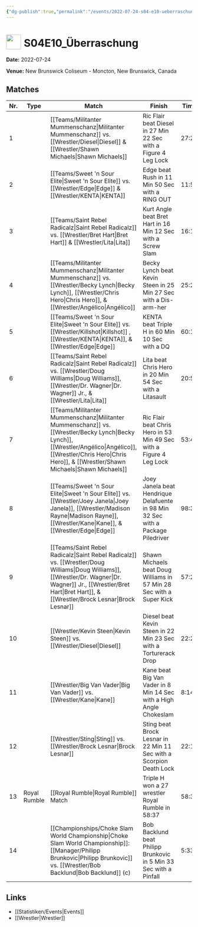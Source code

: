 ```yaml
---
{"dg-publish":true,"permalink":"/events/2022-07-24-s04-e10-ueberraschung/","title":"S04E10_Überraschung","noteIcon":""}
---
```



# <img src="https://github.com/CptSpaulding1980/choke-slam-wrestling/releases/download/images/ChokeSlam.png" width="40" style="vertical-align:bottom; margin-right:8px;">**S04E10_Überraschung**

**Date:** 2022-07-24

**Venue:** New Brunswick Coliseum - Moncton, New Brunswick, Canada

## Matches

| Nr. | Type | Match | Finish | Time | Rating | Score |
|-----|------|-------|--------|------|--------|-------|
| 1 |  | [[Teams/Militanter Mummenschanz\|Militanter Mummenschanz]] vs. [[Wrestler/Diesel\|Diesel]] & [[Wrestler/Shawn Michaels\|Shawn Michaels]] | Ric Flair beat Diesel in 27 Min 22 Sec with a Figure 4 Leg Lock | 27:22 | ★★★★3/4 | 98 |
| 2 |  | [[Teams/Sweet 'n Sour Elite\|Sweet 'n Sour Elite]] vs. [[Wrestler/Edge\|Edge]] & [[Wrestler/KENTA\|KENTA]] | Edge beat Rush in 11 Min 50 Sec with a RING OUT | 11:50 | ★★ | 60 |
| 3 |  | [[Teams/Saint Rebel Radicalz\|Saint Rebel Radicalz]] vs. [[Wrestler/Bret Hart\|Bret Hart]] & [[Wrestler/Lita\|Lita]] | Kurt Angle beat Bret Hart in 16 Min 12 Sec with a Screw Slam | 16:12 | ★★★1/2 | 78 |
| 4 |  | [[Teams/Militanter Mummenschanz\|Militanter Mummenschanz]] vs. [[Wrestler/Becky Lynch\|Becky Lynch]], [[Wrestler/Chris Hero\|Chris Hero]], & [[Wrestler/Angélico\|Angélico]] | Becky Lynch beat Kevin Steen in 25 Min 27 Sec with a Dis-arm-her | 25:27 | ★★★★1/4 | 91 |
| 5 |  | [[Teams/Sweet 'n Sour Elite\|Sweet 'n Sour Elite]] vs. [[Wrestler/Killshot\|Killshot]]  , [[Wrestler/KENTA\|KENTA]], & [[Wrestler/Edge\|Edge]] | KENTA beat Triple H in 60 Min 10 Sec with a DQ | 60:10 | ★★★★1/2 | 95 |
| 6 |  | [[Teams/Saint Rebel Radicalz\|Saint Rebel Radicalz]] vs. [[Wrestler/Doug Williams\|Doug Williams]], [[Wrestler/Dr. Wagner\|Dr. Wagner]] Jr., & [[Wrestler/Lita\|Lita]] | Lita beat Chris Hero in 20 Min 54 Sec with a Litasault | 20:54 | ★★★★1/4 | 91 |
| 7 |  | [[Teams/Militanter Mummenschanz\|Militanter Mummenschanz]] vs. [[Wrestler/Becky Lynch\|Becky Lynch]], [[Wrestler/Angélico\|Angélico]], [[Wrestler/Chris Hero\|Chris Hero]], & [[Wrestler/Shawn Michaels\|Shawn Michaels]] | Ric Flair beat Chris Hero in 53 Min 49 Sec with a Figure 4 Leg Lock | 53:49 | ★★★★1/2 | 93 |
| 8 |  | [[Teams/Sweet 'n Sour Elite\|Sweet 'n Sour Elite]] vs. [[Wrestler/Joey Janela\|Joey Janela]], [[Wrestler/Madison Rayne\|Madison Rayne]], [[Wrestler/Kane\|Kane]], & [[Wrestler/Edge\|Edge]] | Joey Janela beat Hendrique Delafuente in 98 Min 32 Sec with a Package Piledriver | 98:32 | ★★★★ | 84 |
| 9 |  | [[Teams/Saint Rebel Radicalz\|Saint Rebel Radicalz]] vs. [[Wrestler/Doug Williams\|Doug Williams]], [[Wrestler/Dr. Wagner\|Dr. Wagner]] Jr., [[Wrestler/Bret Hart\|Bret Hart]], & [[Wrestler/Brock Lesnar\|Brock Lesnar]] | Shawn Michaels beat Doug Williams in 57 Min 28 Sec with a Super Kick | 57:28 | ★★★★1/4 | 89 |
| 10 |  | [[Wrestler/Kevin Steen\|Kevin Steen]] vs. [[Wrestler/Diesel\|Diesel]] | Diesel beat Kevin Steen in 22 Min 23 Sec with a Torturerack Drop | 22:23 | ★★★★1/2 | 92 |
| 11 |  | [[Wrestler/Big Van Vader\|Big Van Vader]] vs. [[Wrestler/Kane\|Kane]] | Kane beat Big Van Vader in 8 Min 14 Sec with a High Angle Chokeslam | 8:14 | ★★★3/4 | 82 |
| 12 |  | [[Wrestler/Sting\|Sting]] vs. [[Wrestler/Brock Lesnar\|Brock Lesnar]] | Sting beat Brock Lesnar in 22 Min 11 Sec with a Scorpion Death Lock | 22:11 | ★★★★★ | 102 |
| 13 | Royal Rumble | [[Royal Rumble\|Royal Rumble]] Match | Triple H won a 27 wrestler Royal Rumble in  58:37 | 58:37 | ★★★★1/2 | 92 |
| 14 |  | [[Championships/Choke Slam World Championship\|Choke Slam World Championship]]: [[Manager/Philipp Brunkovic\|Philipp Brunkovic]] vs. [[Wrestler/Bob Backlund\|Bob Backlund]] (c) | Bob Backlund beat Philipp Brunkovic in 5 Min 33 Sec with a Pinfall | 5:33 | ★1/2 | 57 |

## Links
- [[Statistiken/Events\|Events]]
- [[Wrestler\|Wrestler]]
